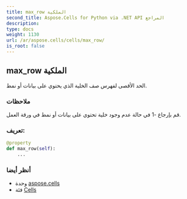 ```yaml
---
title: max_row الملكية
second_title: Aspose.Cells for Python via .NET API المراجع
description:
type: docs
weight: 1130
url: /ar/aspose.cells/cells/max_row/
is_root: false
---
```

##  max_row الملكية

الحد الأقصى لفهرس صف الخلية الذي يحتوي على بيانات أو نمط.

###  ملاحظات

قم بإرجاع -1 في حالة عدم وجود خلية تحتوي على بيانات أو نمط في ورقة العمل.
###  تعريف:
```python
@property
def max_row(self):
    ...
```

###  أنظر أيضا
* وحدة [aspose.cells](../../)
* فئة [Cells](/cells/python-net/ar/aspose.cells/cells)
